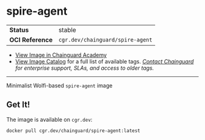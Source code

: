 <!--monopod:start-->
# spire-agent
| | |
| - | - |
| **Status** | stable |
| **OCI Reference** | `cgr.dev/chainguard/spire-agent` |


* [View Image in Chainguard Academy](https://edu.chainguard.dev/chainguard/chainguard-images/reference/spire-agent/overview/)
* [View Image Catalog](https://console.enforce.dev/images/catalog) for a full list of available tags.
*[Contact Chainguard](https://www.chainguard.dev/chainguard-images) for enterprise support, SLAs, and access to older tags.*

---
<!--monopod:end-->

Minimalist Wolfi-based `spire-agent` image

## Get It!

The image is available on `cgr.dev`:

```
docker pull cgr.dev/chainguard/spire-agent:latest
```
